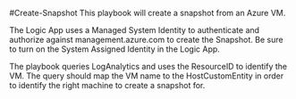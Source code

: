 #Create-Snapshot
This playbook will create a snapshot from an Azure VM.

The Logic App uses a Managed System Identity to authenticate and authorize against management.azure.com to create the Snapshot. Be sure to turn on the System Assigned Identity in the Logic App.

The playbook queries LogAnalytics and uses the ResourceID to identify the VM.
The query should map the VM name to the HostCustomEntity in order to identify the right machine to create a snapshot for.
